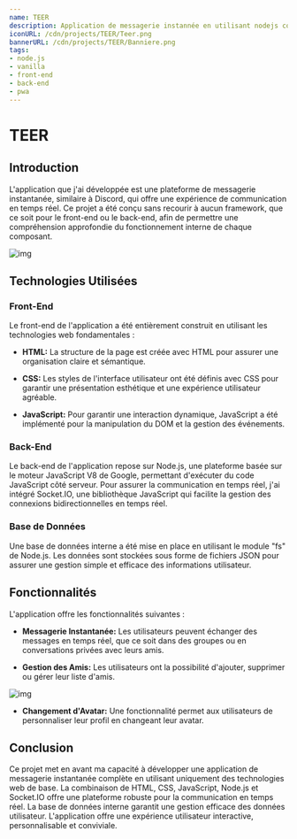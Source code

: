 ```yaml
---
name: TEER
description: Application de messagerie instannée en utilisant nodejs comme langage de back-end
iconURL: /cdn/projects/TEER/Teer.png
bannerURL: /cdn/projects/TEER/Banniere.png
tags:
- node.js
- vanilla
- front-end
- back-end
- pwa
---
```


# TEER

## Introduction

L'application que j'ai développée est une plateforme de messagerie instantanée, similaire à Discord, qui offre une expérience de communication en temps réel. Ce projet a été conçu sans recourir à aucun framework, que ce soit pour le front-end ou le back-end, afin de permettre une compréhension approfondie du fonctionnement interne de chaque composant.

![img](/cdn/projects/TEER/group.png)

## Technologies Utilisées

### Front-End

Le front-end de l'application a été entièrement construit en utilisant les technologies web fondamentales :

- **HTML:** La structure de la page est créée avec HTML pour assurer une organisation claire et sémantique.

- **CSS:** Les styles de l'interface utilisateur ont été définis avec CSS pour garantir une présentation esthétique et une expérience utilisateur agréable.

- **JavaScript:** Pour garantir une interaction dynamique, JavaScript a été implémenté pour la manipulation du DOM et la gestion des événements.

### Back-End

Le back-end de l'application repose sur Node.js, une plateforme basée sur le moteur JavaScript V8 de Google, permettant d'exécuter du code JavaScript côté serveur. Pour assurer la communication en temps réel, j'ai intégré Socket.IO, une bibliothèque JavaScript qui facilite la gestion des connexions bidirectionnelles en temps réel.

### Base de Données

Une base de données interne a été mise en place en utilisant le module "fs" de Node.js. Les données sont stockées sous forme de fichiers JSON pour assurer une gestion simple et efficace des informations utilisateur.

## Fonctionnalités

L'application offre les fonctionnalités suivantes :

- **Messagerie Instantanée:** Les utilisateurs peuvent échanger des messages en temps réel, que ce soit dans des groupes ou en conversations privées avec leurs amis.

- **Gestion des Amis:** Les utilisateurs ont la possibilité d'ajouter, supprimer ou gérer leur liste d'amis.

![img](/cdn/projects/TEER/private.png)

- **Changement d'Avatar:** Une fonctionnalité permet aux utilisateurs de personnaliser leur profil en changeant leur avatar.

## Conclusion

Ce projet met en avant ma capacité à développer une application de messagerie instantanée complète en utilisant uniquement des technologies web de base. La combinaison de HTML, CSS, JavaScript, Node.js et Socket.IO offre une plateforme robuste pour la communication en temps réel. La base de données interne garantit une gestion efficace des données utilisateur. L'application offre une expérience utilisateur interactive, personnalisable et conviviale.
